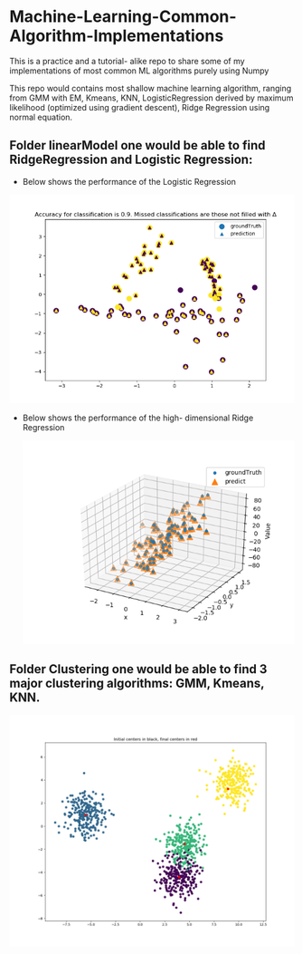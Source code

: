 # Machine-Learning-Common-Algorithm-Implementations
This is a practice and a tutorial- alike repo to share some of my implementations of most common ML algorithms purely using Numpy

This repo would contains most shallow machine learning algorithm, ranging from GMM with EM, Kmeans, KNN, LogisticRegression derived by maximum likelihood (optimized using gradient descent), Ridge Regression using normal equation.

## Folder linearModel one would be able to find RidgeRegression and Logistic Regression:

- Below shows the performance of the Logistic Regression

<img src="linearModel/plots/logisticRegression.png" alt="image-20200209224850136" style="zoom: 67%;" />

- Below shows the performance of the high- dimensional Ridge Regression

  ![image-20200209224850136](linearModel/plots/ridgePredictionPlot.png)

## Folder **Clustering** one would be able to find 3 major clustering algorithms: GMM, Kmeans, KNN. 

<img src="Clustering/plots/kmeans.png" alt="image-20200209224850136" style="zoom: 50%;" />
